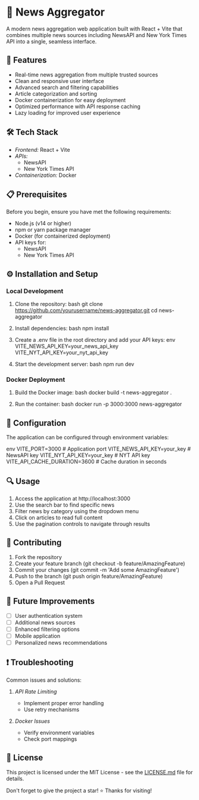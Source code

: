 # 📰 News Aggregator

A modern news aggregation web application built with React + Vite that combines multiple news sources including NewsAPI and New York Times API into a single, seamless interface.

## 🚀 Features

- Real-time news aggregation from multiple trusted sources
- Clean and responsive user interface
- Advanced search and filtering capabilities
- Article categorization and sorting
- Docker containerization for easy deployment
- Optimized performance with API response caching
- Lazy loading for improved user experience

## 🛠️ Tech Stack

- *Frontend:* React + Vite
- *APIs:* 
  - NewsAPI
  - New York Times API
- *Containerization:* Docker

## 📋 Prerequisites

Before you begin, ensure you have met the following requirements:
- Node.js (v14 or higher)
- npm or yarn package manager
- Docker (for containerized deployment)
- API keys for:
  - NewsAPI
  - New York Times API

## ⚙️ Installation and Setup

### Local Development

1. Clone the repository:
bash
git clone https://github.com/yourusername/news-aggregator.git
cd news-aggregator


2. Install dependencies:
bash
npm install


3. Create a .env file in the root directory and add your API keys:
env
VITE_NEWS_API_KEY=your_news_api_key
VITE_NYT_API_KEY=your_nyt_api_key


4. Start the development server:
bash
npm run dev


### Docker Deployment

1. Build the Docker image:
bash
docker build -t news-aggregator .


2. Run the container:
bash
docker run -p 3000:3000 news-aggregator


## 🔧 Configuration

The application can be configured through environment variables:

env
VITE_PORT=3000                    # Application port
VITE_NEWS_API_KEY=your_key        # NewsAPI key
VITE_NYT_API_KEY=your_key         # NYT API key
VITE_API_CACHE_DURATION=3600      # Cache duration in seconds


## 🔍 Usage

1. Access the application at http://localhost:3000
2. Use the search bar to find specific news
3. Filter news by category using the dropdown menu
4. Click on articles to read full content
5. Use the pagination controls to navigate through results


## 🔄 Contributing

1. Fork the repository
2. Create your feature branch (git checkout -b feature/AmazingFeature)
3. Commit your changes (git commit -m 'Add some AmazingFeature')
4. Push to the branch (git push origin feature/AmazingFeature)
5. Open a Pull Request

## 🚀 Future Improvements

- [ ] User authentication system
- [ ] Additional news sources
- [ ] Enhanced filtering options
- [ ] Mobile application
- [ ] Personalized news recommendations

## ❗ Troubleshooting

Common issues and solutions:

1. *API Rate Limiting*
   - Implement proper error handling
   - Use retry mechanisms

2. *Docker Issues*
   - Verify environment variables
   - Check port mappings

## 📝 License

This project is licensed under the MIT License - see the [LICENSE.md](LICENSE.md) file for details.


Don't forget to give the project a star! ⭐ Thanks for visiting!
